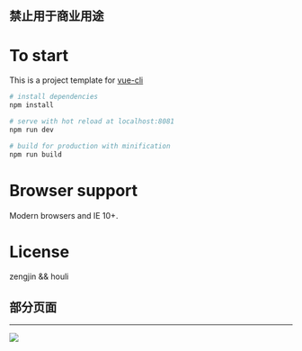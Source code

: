 

## 禁止用于商业用途

# To start

This is a project template for [vue-cli](https://github.com/vuejs/vue-cli)

``` bash
# install dependencies
npm install

# serve with hot reload at localhost:8081
npm run dev

# build for production with minification
npm run build

```



# Browser support

Modern browsers and IE 10+.

# License
zengjin && houli

## 部分页面
----------------
  ![](./views/hone.png)
